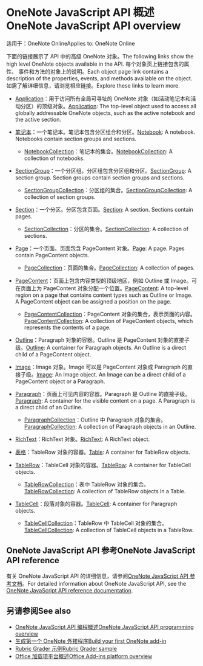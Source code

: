 # <a name="onenote-javascript-api-overview"></a><span data-ttu-id="f0591-101">OneNote JavaScript API 概述</span><span class="sxs-lookup"><span data-stu-id="f0591-101">OneNote JavaScript API overview</span></span>

<span data-ttu-id="f0591-102">适用于：OneNote Online</span><span class="sxs-lookup"><span data-stu-id="f0591-102">Applies to: OneNote Online</span></span>

<span data-ttu-id="f0591-103">下面的链接展示了 API 中的高级 OneNote 对象。</span><span class="sxs-lookup"><span data-stu-id="f0591-103">The following links show the high level OneNote objects available in the API.</span></span> <span data-ttu-id="f0591-104">每个对象页上链接包含的属性、 事件和方法的对象上的说明。</span><span class="sxs-lookup"><span data-stu-id="f0591-104">Each object page link contains a description of the properties, events, and methods available on the object.</span></span> <span data-ttu-id="f0591-105">如需了解详细信息，请浏览相应链接。</span><span class="sxs-lookup"><span data-stu-id="f0591-105">Explore these links to learn more.</span></span> 
    
- <span data-ttu-id="f0591-106">[Application](/javascript/api/onenote/onenote.application)：用于访问所有全局可寻址的 OneNote 对象（如活动笔记本和活动分区）的顶级对象。</span><span class="sxs-lookup"><span data-stu-id="f0591-106">[Application](/javascript/api/onenote/onenote.application): The top-level object used to access all globally addressable OneNote objects, such as the active notebook and the active section.</span></span>

- <span data-ttu-id="f0591-p102">[笔记本](/javascript/api/onenote/onenote.notebook)：一个笔记本。笔记本包含分区组合和分区。</span><span class="sxs-lookup"><span data-stu-id="f0591-p102">[Notebook](/javascript/api/onenote/onenote.notebook): A notebook. Notebooks contain section groups and sections.</span></span>
    - <span data-ttu-id="f0591-109">[NotebookCollection](/javascript/api/onenote/onenote.notebookcollection)：笔记本的集合。</span><span class="sxs-lookup"><span data-stu-id="f0591-109">[NotebookCollection](/javascript/api/onenote/onenote.notebookcollection): A collection of notebooks.</span></span>

- <span data-ttu-id="f0591-p103">[SectionGroup](/javascript/api/onenote/onenote.sectiongroup)：一个分区组。分区组包含分区组和分区。</span><span class="sxs-lookup"><span data-stu-id="f0591-p103">[SectionGroup](/javascript/api/onenote/onenote.sectiongroup): A section group. Section groups contain section groups and sections.</span></span>
    - <span data-ttu-id="f0591-112">[SectionGroupCollection](/javascript/api/onenote/onenote.sectiongroupcollection)：分区组的集合。</span><span class="sxs-lookup"><span data-stu-id="f0591-112">[SectionGroupCollection](/javascript/api/onenote/onenote.sectiongroupcollection): A collection of section groups.</span></span>

- <span data-ttu-id="f0591-p104">[Section](/javascript/api/onenote/onenote.section)：一个分区。分区包含页面。</span><span class="sxs-lookup"><span data-stu-id="f0591-p104">[Section](/javascript/api/onenote/onenote.section): A section. Sections contain pages.</span></span>
    - <span data-ttu-id="f0591-115">[SectionCollection](/javascript/api/onenote/onenote.sectioncollection)：分区的集合。</span><span class="sxs-lookup"><span data-stu-id="f0591-115">[SectionCollection](/javascript/api/onenote/onenote.sectioncollection): A collection of sections.</span></span>

- <span data-ttu-id="f0591-p105">[Page](/javascript/api/onenote/onenote.page)：一个页面。页面包含 PageContent 对象。</span><span class="sxs-lookup"><span data-stu-id="f0591-p105">[Page](/javascript/api/onenote/onenote.page): A page. Pages contain PageContent objects.</span></span>
    - <span data-ttu-id="f0591-118">[PageCollection](/javascript/api/onenote/onenote.pagecollection)：页面的集合。</span><span class="sxs-lookup"><span data-stu-id="f0591-118">[PageCollection](/javascript/api/onenote/onenote.pagecollection): A collection of pages.</span></span>

- <span data-ttu-id="f0591-p106">[PageContent](/javascript/api/onenote/onenote.pagecontent)：页面上包含内容类型的顶级地区，例如 Outline 或 Image。可在页面上为 PageContent 对象分配一个位置。</span><span class="sxs-lookup"><span data-stu-id="f0591-p106">[PageContent](/javascript/api/onenote/onenote.pagecontent): A top-level region on a page that contains content types such as Outline or Image. A PageContent object can be assigned a position on the page.</span></span>
    - <span data-ttu-id="f0591-121">[PageContentCollection](/javascript/api/onenote/onenote.pagecontentcollection)：PageContent 对象的集合，表示页面的内容。</span><span class="sxs-lookup"><span data-stu-id="f0591-121">[PageContentCollection](/javascript/api/onenote/onenote.pagecontentcollection): A collection of PageContent objects, which represents the contents of a page.</span></span>

- <span data-ttu-id="f0591-p107">[Outline](/javascript/api/onenote/onenote.outline)：Paragraph 对象的容器。Outline 是 PageContent 对象的直接子级。</span><span class="sxs-lookup"><span data-stu-id="f0591-p107">[Outline](/javascript/api/onenote/onenote.outline): A container for Paragraph objects. An Outline is a direct child of a PageContent object.</span></span>

- <span data-ttu-id="f0591-p108">[Image](/javascript/api/onenote/onenote.image)：Image 对象。Image 可以是 PageContent 对象或 Paragraph 的直接子级。</span><span class="sxs-lookup"><span data-stu-id="f0591-p108">[Image](/javascript/api/onenote/onenote.image): An Image object. An Image can be a direct child of a PageContent object or a Paragraph.</span></span>

- <span data-ttu-id="f0591-p109">[Paragraph](/javascript/api/onenote/onenote.paragraph)：页面上可见内容的容器。Paragraph 是 Outline 的直接子级。</span><span class="sxs-lookup"><span data-stu-id="f0591-p109">[Paragraph](/javascript/api/onenote/onenote.paragraph): A container for the visible content on a page. A Paragraph is a direct child of an Outline.</span></span>
    - <span data-ttu-id="f0591-128">[ParagraphCollection](/javascript/api/onenote/onenote.paragraphcollection)：Outline 中 Paragraph 对象的集合。</span><span class="sxs-lookup"><span data-stu-id="f0591-128">[ParagraphCollection](/javascript/api/onenote/onenote.paragraphcollection): A collection of Paragraph objects in an Outline.</span></span>

- <span data-ttu-id="f0591-129">[RichText](/javascript/api/onenote/onenote.richtext)：RichText 对象。</span><span class="sxs-lookup"><span data-stu-id="f0591-129">[RichText](/javascript/api/onenote/onenote.richtext): A RichText object.</span></span>

- <span data-ttu-id="f0591-130">[表格](/javascript/api/onenote/onenote.table)：TableRow 对象的容器。</span><span class="sxs-lookup"><span data-stu-id="f0591-130">[Table](/javascript/api/onenote/onenote.table): A container for TableRow objects.</span></span>

- <span data-ttu-id="f0591-131">[TableRow](/javascript/api/onenote/onenote.tablerow)：TableCell 对象的容器。</span><span class="sxs-lookup"><span data-stu-id="f0591-131">[TableRow](/javascript/api/onenote/onenote.tablerow): A container for TableCell objects.</span></span>
    - <span data-ttu-id="f0591-132">[TableRowCollection](/javascript/api/onenote/onenote.tablerowcollection)：表中 TableRow 对象的集合。</span><span class="sxs-lookup"><span data-stu-id="f0591-132">[TableRowCollection](/javascript/api/onenote/onenote.tablerowcollection): A collection of TableRow objects in a Table.</span></span>
 
- <span data-ttu-id="f0591-133">[TableCell](/javascript/api/onenote/onenote.tablecell)：段落对象的容器。</span><span class="sxs-lookup"><span data-stu-id="f0591-133">[TableCell](/javascript/api/onenote/onenote.tablecell): A container for Paragraph objects.</span></span>
    - <span data-ttu-id="f0591-134">[TableCellCollection](/javascript/api/onenote/onenote.tablecellcollection)：TableRow 中 TableCell 对象的集合。</span><span class="sxs-lookup"><span data-stu-id="f0591-134">[TableCellCollection](/javascript/api/onenote/onenote.tablecellcollection): A collection of TableCell objects in a TableRow.</span></span>

## <a name="onenote-javascript-api-reference"></a><span data-ttu-id="f0591-135">OneNote JavaScript API 参考</span><span class="sxs-lookup"><span data-stu-id="f0591-135">OneNote JavaScript API reference</span></span>

<span data-ttu-id="f0591-136">有关 OneNote JavaScript API 的详细信息，请参阅[OneNote JavaScript API 参考文档](/javascript/api/onenote)。</span><span class="sxs-lookup"><span data-stu-id="f0591-136">For detailed information about OneNote JavaScript API, see the [OneNote JavaScript API reference documentation](/javascript/api/onenote).</span></span>

## <a name="see-also"></a><span data-ttu-id="f0591-137">另请参阅</span><span class="sxs-lookup"><span data-stu-id="f0591-137">See also</span></span>

- [<span data-ttu-id="f0591-138">OneNote JavaScript API 编程概述</span><span class="sxs-lookup"><span data-stu-id="f0591-138">OneNote JavaScript API programming overview</span></span>](https://docs.microsoft.com/office/dev/add-ins/onenote/onenote-add-ins-programming-overview)
- [<span data-ttu-id="f0591-139">生成第一个 OneNote 外接程序</span><span class="sxs-lookup"><span data-stu-id="f0591-139">Build your first OneNote add-in</span></span>](https://docs.microsoft.com/office/dev/add-ins/onenote/onenote-add-ins-getting-started)
- [<span data-ttu-id="f0591-140">Rubric Grader 示例</span><span class="sxs-lookup"><span data-stu-id="f0591-140">Rubric Grader sample</span></span>](https://github.com/OfficeDev/OneNote-Add-in-Rubric-Grader)
- [<span data-ttu-id="f0591-141">Office 加载项平台概述</span><span class="sxs-lookup"><span data-stu-id="f0591-141">Office Add-ins platform overview</span></span>](https://docs.microsoft.com/office/dev/add-ins/overview/office-add-ins)
